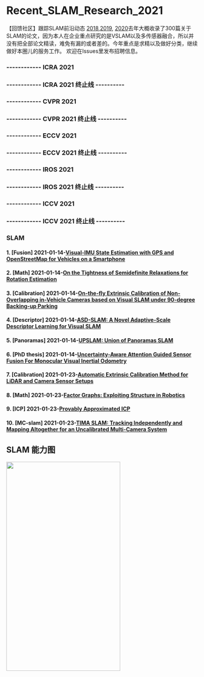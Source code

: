 
# Recent_SLAM_Research_2021
【回馈社区】跟踪SLAM前沿动态 [2018](https://github.com/YiChenCityU/Recent_SLAM_Research/blob/master/SLAM_Research_2018.md),[2019](https://github.com/YiChenCityU/Recent_SLAM_Research/blob/master/SLAM_Research_2019.md), [2020](https://github.com/YiChenCityU/Recent_SLAM_Research/blob/master/SLAM_Research_2020.md)去年大概收录了300篇关于SLAM的论文，因为本人在企业重点研究的是VSLAM以及多传感器融合，所以并没有把全部论文精读，难免有漏的或者差的。今年重点是求精以及做好分类，继续做好本圈儿的服务工作。
欢迎在Issues里发布招聘信息。
### ------------ ICRA 2021 
### ------------ ICRA 2021 终止线 ----------
### ------------ CVPR 2021 
### ------------ CVPR 2021 终止线 ----------
### ------------ ECCV 2021 
### ------------ ECCV 2021 终止线 ----------
### ------------ IROS 2021 
### ------------ IROS 2021 终止线 ----------
### ------------ ICCV 2021 
### ------------ ICCV 2021 终止线 ----------

### SLAM 
#### 1. [Fusion] 2021-01-14-[Visual-IMU State Estimation with GPS and OpenStreetMap for Vehicles on a Smartphone](https://ieeexplore.ieee.org/abstract/document/9305386)
#### 2. [Math] 2021-01-14-[On the Tightness of Semidefinite Relaxations for Rotation Estimation](https://arxiv.org/pdf/2101.02099.pdf)
#### 3. [Calibration] 2021-01-14-[On-the-fly Extrinsic Calibration of Non-Overlapping in-Vehicle Cameras based on Visual SLAM under 90-degree Backing-up Parking](https://ieeexplore.ieee.org/abstract/document/9304530)
#### 4. [Descriptor] 2021-01-14-[ASD-SLAM: A Novel Adaptive-Scale Descriptor Learning for Visual SLAM](https://ieeexplore.ieee.org/abstract/document/9304626)
#### 5. [Panoramas] 2021-01-14-[UPSLAM: Union of Panoramas SLAM](https://arxiv.org/pdf/2101.00585.pdf)
#### 6. [PhD thesis] 2021-01-14-[Uncertainty-Aware Attention Guided Sensor Fusion For Monocular Visual Inertial Odometry](https://elib.dlr.de/137048/1/thesis_ks.pdf)
#### 7. [Calibration] 2021-01-23-[Automatic Extrinsic Calibration Method for LiDAR and Camera Sensor Setups](https://arxiv.org/pdf/2101.04431.pdf)
#### 8. [Math] 2021-01-23-[Factor Graphs: Exploiting Structure in Robotics](https://www.annualreviews.org/doi/abs/10.1146/annurev-control-061520-010504)
#### 9. [ICP] 2021-01-23-[Provably Approximated ICP](https://arxiv.org/pdf/2101.03588.pdf)
#### 10. [MC-slam] 2021-01-23-[TIMA SLAM: Tracking Independently and Mapping Altogether for an Uncalibrated Multi-Camera System](https://www.mdpi.com/1424-8220/21/2/409)



## SLAM 能力图 

<img src="https://github.com/YiChenCityU/Recent_SLAM_Research/blob/master/SLAM%E8%83%BD%E5%8A%9B%E5%9B%BE.png" width ="300" height="550" />





























